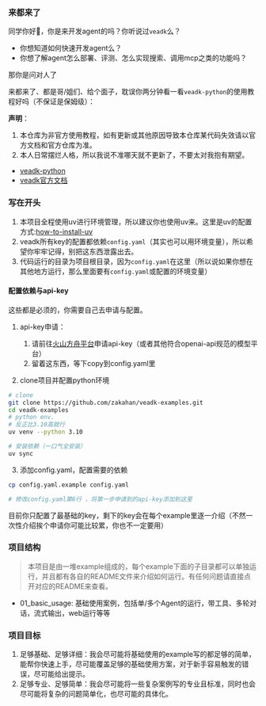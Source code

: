 ### 来都来了

同学你好👋，你是来开发agent的吗？你听说过`veadk`么？

- 你想知道如何快速开发agent么？
- 你想了解agent怎么部署、评测、怎么实现搜索、调用mcp之类的功能吗？

那你是问对人了

来都来了、都是哥/姐们、给个面子，耽误你两分钟看一看`veadk-python`的使用教程好吗（不保证是保姆级）：

**声明**：
1. 本仓库为非官方使用教程，如有更新或其他原因导致本仓库某代码失效请以官方文档和官方仓库为准。
2. 本人日常摆烂人格，所以我说不准哪天就不更新了，不要太对我抱有期望。

- [veadk-python](https://github.com/volcengine/veadk-python)
- [veadk官方文档](https://volcengine.github.io/veadk-python)

### 写在开头

1. 本项目全程使用uv进行环境管理，所以建议你也使用uv来。这里是uv的配置方式:[how-to-install-uv](github.com/volcengine/veadk-python?tab=readme-ov-file)
2. veadk所有key的配置都依赖`config.yaml`（其实也可以用环境变量），所以希望你牢牢记得，别把这东西泄露出去。
3. 代码运行的目录为项目根目录，因为`config.yaml`在这里（所以说如果你想在其他地方运行，那么里面要有`config.yaml`或配置的环境变量）

#### 配置依赖与api-key

这些都是必须的，你需要自己去申请与配置。
1. api-key申请：
   1. 请前往[火山方舟平台](https://console.volcengine.com/ark/)申请api-key（或者其他符合openai-api规范的模型平台）
   2. 留着这东西，等下copy到config.yaml里

2. clone项目并配置python环境
```bash
# clone
git clone https://github.com/zakahan/veadk-examples.git
cd veadk-examples
# python env. 
# 反正比3.10高就行
uv venv --python 3.10  

# 安装依赖（一口气全安装）
uv sync

```

3. 添加config.yaml，配置需要的依赖
```bash
cp config.yaml.example config.yaml

# 修改config.yaml第6行 ，将第一步申请到的api-key添加到这里
```
目前你只配置了最基础的key，剩下的key会在每个example里逐一介绍（不然一次性介绍挨个申请你可能比较累，你也不一定要用）


### 项目结构

> 本项目是由一堆example组成的，每个example下面的子目录都可以单独运行，并且都有各自的README文件来介绍如何运行。有任何问题请直接点开对应的README来查看。

- 01_basic_usage: 基础使用案例，包括单/多个Agent的运行，带工具、多轮对话，流式输出，web运行等等


### 项目目标

1. 足够基础、足够详细：我会尽可能将基础使用的example写的都足够的简单，能帮你快速上手，尽可能覆盖足够的基础使用方案，对于新手容易触发的错误，尽可能给出提示。
2. 足够专业、足够简单：我会尽可能将一些复杂案例写的专业且标准，同时也会尽可能将复杂的问题简单化，也尽可能的具体化。
